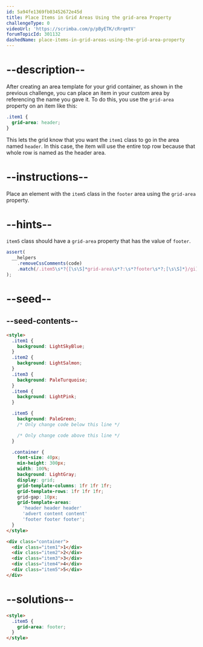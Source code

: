 ```yaml
---
id: 5a94fe1369fb03452672e45d
title: Place Items in Grid Areas Using the grid-area Property
challengeType: 0
videoUrl: 'https://scrimba.com/p/pByETK/cRrqmtV'
forumTopicId: 301132
dashedName: place-items-in-grid-areas-using-the-grid-area-property
---
```


# --description--

After creating an area template for your grid container, as shown in the previous challenge, you can place an item in your custom area by referencing the name you gave it. To do this, you use the `grid-area` property on an item like this:

```css
.item1 {
  grid-area: header;
}
```

This lets the grid know that you want the `item1` class to go in the area named `header`. In this case, the item will use the entire top row because that whole row is named as the header area.

# --instructions--

Place an element with the `item5` class in the `footer` area using the `grid-area` property.

# --hints--

`item5` class should have a `grid-area` property that has the value of `footer`.

```js
assert(
  __helpers
    .removeCssComments(code)
    .match(/.item5\s*?{[\s\S]*grid-area\s*?:\s*?footer\s*?;[\s\S]*}/gi)
);
```

# --seed--

## --seed-contents--

```html
<style>
  .item1 {
    background: LightSkyBlue;
  }
  .item2 {
    background: LightSalmon;
  }
  .item3 {
    background: PaleTurquoise;
  }
  .item4 {
    background: LightPink;
  }

  .item5 {
    background: PaleGreen;
    /* Only change code below this line */

    /* Only change code above this line */
  }

  .container {
    font-size: 40px;
    min-height: 300px;
    width: 100%;
    background: LightGray;
    display: grid;
    grid-template-columns: 1fr 1fr 1fr;
    grid-template-rows: 1fr 1fr 1fr;
    grid-gap: 10px;
    grid-template-areas:
      'header header header'
      'advert content content'
      'footer footer footer';
  }
</style>

<div class="container">
  <div class="item1">1</div>
  <div class="item2">2</div>
  <div class="item3">3</div>
  <div class="item4">4</div>
  <div class="item5">5</div>
</div>
```

# --solutions--

```html
<style>
  .item5 {
    grid-area: footer;
  }
</style>
```
